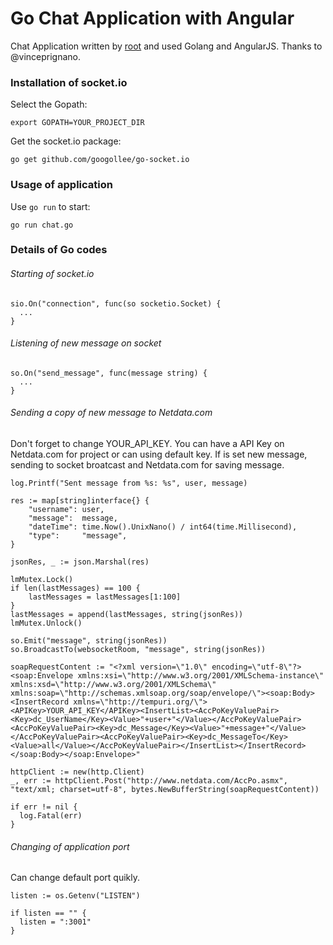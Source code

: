 # Go Chat Application with Angular
Chat Application written by [root](http://root.ist) and used Golang and AngularJS. Thanks to @vinceprignano.

### Installation of socket.io
Select the Gopath:
```
export GOPATH=YOUR_PROJECT_DIR
```

Get the socket.io package:
```
go get github.com/googollee/go-socket.io
```

### Usage of application
Use `go run` to start:
```
go run chat.go
```

### Details of Go codes

###### Starting of socket.io
```
sio.On("connection", func(so socketio.Socket) {
  ...
}
```

###### Listening of new message on socket
```
so.On("send_message", func(message string) {
  ...
}
```

###### Sending a copy of new message to Netdata.com
Don't forget to change YOUR_API_KEY. You can have a API Key on Netdata.com for project or can using default key. If is set new message, sending to socket broatcast and Netdata.com for saving message.
```
log.Printf("Sent message from %s: %s", user, message)

res := map[string]interface{} {
	"username": user,
	"message":  message,
	"dateTime": time.Now().UnixNano() / int64(time.Millisecond),
	"type":     "message",
}

jsonRes, _ := json.Marshal(res)

lmMutex.Lock()
if len(lastMessages) == 100 {
	lastMessages = lastMessages[1:100]
}
lastMessages = append(lastMessages, string(jsonRes))
lmMutex.Unlock()

so.Emit("message", string(jsonRes))
so.BroadcastTo(websocketRoom, "message", string(jsonRes))

soapRequestContent := "<?xml version=\"1.0\" encoding=\"utf-8\"?><soap:Envelope xmlns:xsi=\"http://www.w3.org/2001/XMLSchema-instance\" xmlns:xsd=\"http://www.w3.org/2001/XMLSchema\" xmlns:soap=\"http://schemas.xmlsoap.org/soap/envelope/\"><soap:Body><InsertRecord xmlns=\"http://tempuri.org/\"><APIKey>YOUR_API_KEY</APIKey><InsertList><AccPoKeyValuePair><Key>dc_UserName</Key><Value>"+user+"</Value></AccPoKeyValuePair><AccPoKeyValuePair><Key>dc_Message</Key><Value>"+message+"</Value></AccPoKeyValuePair><AccPoKeyValuePair><Key>dc_MessageTo</Key><Value>all</Value></AccPoKeyValuePair></InsertList></InsertRecord></soap:Body></soap:Envelope>"

httpClient := new(http.Client)
_, err := httpClient.Post("http://www.netdata.com/AccPo.asmx", "text/xml; charset=utf-8", bytes.NewBufferString(soapRequestContent))

if err != nil {
  log.Fatal(err)
}
```

###### Changing of application port
Can change default port quikly.
```
listen := os.Getenv("LISTEN")

if listen == "" {
  listen = ":3001"
}
```
